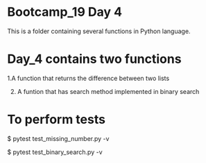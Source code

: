 
# Bootcamp_19 Day 4

This is a folder containing several functions in Python language.



# Day_4 contains two functions

1.A  function that returns the difference between two lists

2. A funtion that has search method implemented in binary search


 
# To perform tests
 
$ pytest test_missing_number.py -v

$ pytest test_binary_search.py -v
